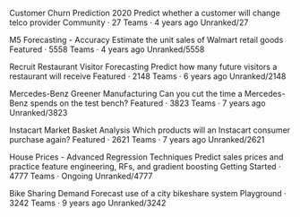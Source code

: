 
Customer Churn Prediction 2020
Predict whether a customer will change telco provider
Community · 27 Teams · 4 years ago
Unranked/27

M5 Forecasting - Accuracy
Estimate the unit sales of Walmart retail goods
Featured · 5558 Teams · 4 years ago
Unranked/5558

Recruit Restaurant Visitor Forecasting
Predict how many future visitors a restaurant will receive
Featured · 2148 Teams · 6 years ago
Unranked/2148

Mercedes-Benz Greener Manufacturing
Can you cut the time a Mercedes-Benz spends on the test bench?
Featured · 3823 Teams · 7 years ago
Unranked/3823

Instacart Market Basket Analysis
Which products will an Instacart consumer purchase again?
Featured · 2621 Teams · 7 years ago
Unranked/2621

House Prices - Advanced Regression Techniques
Predict sales prices and practice feature engineering, RFs, and gradient boosting
Getting Started · 4777 Teams · Ongoing
Unranked/4777

Bike Sharing Demand
Forecast use of a city bikeshare system
Playground · 3242 Teams · 9 years ago
Unranked/3242
